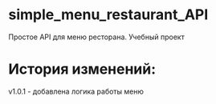 # simple_menu_restaurant_API
Простое API для меню ресторана. Учебный проект

# История изменений: 
v1.0.1 - добавлена логика работы меню
